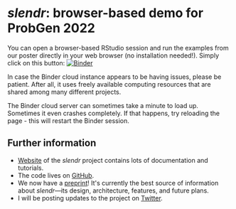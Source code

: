 # *slendr*: browser-based demo for ProbGen 2022

You can open a browser-based RStudio session and run the examples from our poster directly in your web browser (no installation needed!). Simply click on this button: [![Binder](https://mybinder.org/badge_logo.svg)](https://mybinder.org/v2/gh/bodkan/probgen2022/main?urlpath=rstudio)

In case the Binder cloud instance appears to be having issues, please be patient. After all, it uses freely available computing resources that are shared among many different projects.

The Binder cloud server can sometimes take a minute to load up. Sometimes it even crashes completely. If that happens, try reloading the page - this will restart the Binder session.

## Further information

-   [Website](https://www.slendr.net/) of the *slendr* project contains lots of documentation and tutorials.
-   The code lives on [GitHub](https://github.com/bodkan/slendr/).
-   We now have a [preprint](https://www.biorxiv.org/content/10.1101/2022.03.20.485041v1)! It's currently the best source of information about *slendr*—its design, architecture, features, and future plans.
-   I will be posting updates to the project on [Twitter](https://twitter.com/dr_bodkan).
